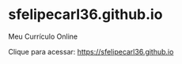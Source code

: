 # sfelipecarl36.github.io
Meu Currículo Online

Clique para acessar: https://sfelipecarl36.github.io
